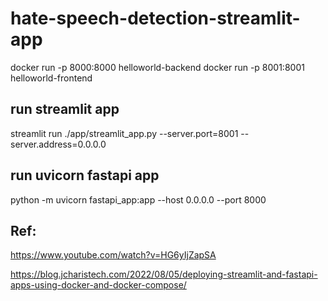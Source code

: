 # hate-speech-detection-streamlit-app



docker run -p 8000:8000 helloworld-backend
docker run -p 8001:8001 helloworld-frontend

## run streamlit app
streamlit run ./app/streamlit_app.py --server.port=8001 --server.address=0.0.0.0

## run uvicorn fastapi app
python -m uvicorn fastapi_app:app --host 0.0.0.0 --port 8000


## Ref:
https://www.youtube.com/watch?v=HG6yIjZapSA


https://blog.jcharistech.com/2022/08/05/deploying-streamlit-and-fastapi-apps-using-docker-and-docker-compose/